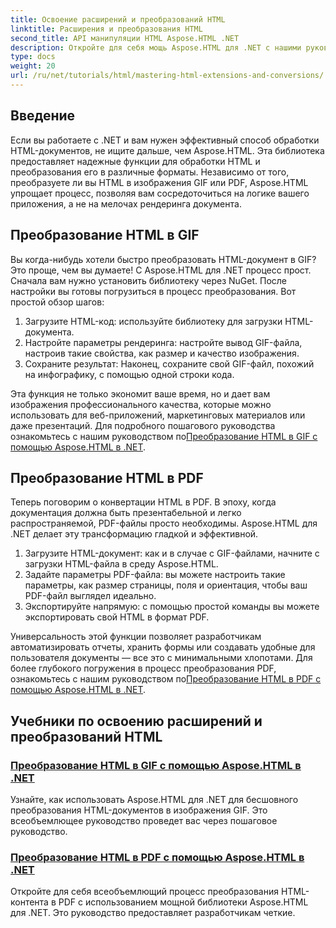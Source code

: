 ```yaml
---
title: Освоение расширений и преобразований HTML
linktitle: Расширения и преобразования HTML
second_title: API манипуляции HTML Aspose.HTML .NET
description: Откройте для себя мощь Aspose.HTML для .NET с нашими руководствами по конвертации HTML в GIF и PDF. Преобразуйте свои документы без усилий.
type: docs
weight: 20
url: /ru/net/tutorials/html/mastering-html-extensions-and-conversions/
---
```


## Введение

Если вы работаете с .NET и вам нужен эффективный способ обработки HTML-документов, не ищите дальше, чем Aspose.HTML. Эта библиотека предоставляет надежные функции для обработки HTML и преобразования его в различные форматы. Независимо от того, преобразуете ли вы HTML в изображения GIF или PDF, Aspose.HTML упрощает процесс, позволяя вам сосредоточиться на логике вашего приложения, а не на мелочах рендеринга документа.

## Преобразование HTML в GIF
Вы когда-нибудь хотели быстро преобразовать HTML-документ в GIF? Это проще, чем вы думаете! С Aspose.HTML для .NET процесс прост. Сначала вам нужно установить библиотеку через NuGet. После настройки вы готовы погрузиться в процесс преобразования. Вот простой обзор шагов:

1. Загрузите HTML-код: используйте библиотеку для загрузки HTML-документа.
2. Настройте параметры рендеринга: настройте вывод GIF-файла, настроив такие свойства, как размер и качество изображения.
3. Сохраните результат: Наконец, сохраните свой GIF-файл, похожий на инфографику, с помощью одной строки кода.

 Эта функция не только экономит ваше время, но и дает вам изображения профессионального качества, которые можно использовать для веб-приложений, маркетинговых материалов или даже презентаций. Для подробного пошагового руководства ознакомьтесь с нашим руководством по[Преобразование HTML в GIF с помощью Aspose.HTML в .NET](./converting-html-to-gif/).

## Преобразование HTML в PDF
Теперь поговорим о конвертации HTML в PDF. В эпоху, когда документация должна быть презентабельной и легко распространяемой, PDF-файлы просто необходимы. Aspose.HTML для .NET делает эту трансформацию гладкой и эффективной. 

1. Загрузите HTML-документ: как и в случае с GIF-файлами, начните с загрузки HTML-файла в среду Aspose.HTML.
2. Задайте параметры PDF-файла: вы можете настроить такие параметры, как размер страницы, поля и ориентация, чтобы ваш PDF-файл выглядел идеально.
3. Экспортируйте напрямую: с помощью простой команды вы можете экспортировать свой HTML в формат PDF. 

Универсальность этой функции позволяет разработчикам автоматизировать отчеты, хранить формы или создавать удобные для пользователя документы — все это с минимальными хлопотами. Для более глубокого погружения в процесс преобразования PDF, ознакомьтесь с нашим руководством по[Преобразование HTML в PDF с помощью Aspose.HTML в .NET](./converting-html-to-pdf/).

## Учебники по освоению расширений и преобразований HTML
### [ Преобразование HTML в GIF с помощью Aspose.HTML в .NET](./converting-html-to-gif/)
Узнайте, как использовать Aspose.HTML для .NET для бесшовного преобразования HTML-документов в изображения GIF. Это всеобъемлющее руководство проведет вас через пошаговое руководство.
### [Преобразование HTML в PDF с помощью Aspose.HTML в .NET](./converting-html-to-pdf/)
Откройте для себя всеобъемлющий процесс преобразования HTML-контента в PDF с использованием мощной библиотеки Aspose.HTML для .NET. Это руководство предоставляет разработчикам четкие.